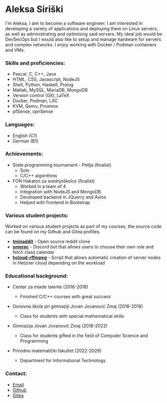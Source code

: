 # Aleksa Siriški
I'm Aleksa, I aim to become a software engineer. I am
interested in developing a variety of applications and
deploying them on Linux servers, as well as
administrating and optimising said servers.
My ideal job would be DevSecOps but I would also like
to setup and manage hardware for servers and complex networks.
I enjoy working with Docker / Podman containers and VMs.

### Skills and proficiencies:
- Pascal, C, C++, Java
- HTML, CSS, Javascript, NodeJS
- Shell, Python, Haskell, Prolog
- Matlab, MySQL, MariaDB, MongoDB
- Version control (Git), LaTeX
- Docker, Podman, LXC
- KVM, Qemu, Proxmox
- pfSense, opnSense

### Languages:
- English (C1)
- German (B1)

### Achievements:
- State programming tournament - Petlja (finalist)
	- Solo
	- C/C++ algorithms
- FON Hakaton za srednjoškolce (finalist)
	- Worked in a team of 4
	- Integration with NodeJS and MongoDB
	- Developed backend in JQuerry and Axios
	- Helped with frontend in Bootstrap

### Various student projects:
Worked on various student projects as part of my courses, the source code can be found on my Github and Gitea profiles.

- [**tminaddit**](https://github.com/aleksasiriski/tminaddit) - Open source reddit clone
- [**smerac**](https://github.com/aleksasiriski/smerac) - Discord bot that allows users to choose their own role and fetch class calendar
- [**hcloud-rffmpeg**](https://github.com/aleksasiriski/hcloud-rffmpeg) - Script that allows automatic creation of server nodes in Hetzner cloud depending on the workload

### Educational background:
- Centar za mlade talente (2016-2018)
	- Finished C/C++ courses with great success

- Osnovna škola pri gimnaziji Jovan Jovanović Zmaj (2016-2018)
	- Class for students with special mathematical skills

- Gimnazija Jovan Jovanović Zmaj (2018-2022)
	- Class for students gifted in the field of Computer Science and Programming

- Prirodno matematički fakultet (2022-2026)
	- Department for Informational Technology

### Contact:
- [Email](mailto:sir@tmina.org)
- [Github](github.com/aleksasiriski)
- [Gitea](gitea.tmina.org/aleksasiriski)

